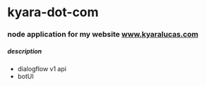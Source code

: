 # kyara-dot-com
### node application for my website www.kyaralucas.com

##### description
- dialogflow v1 api
- botUI


